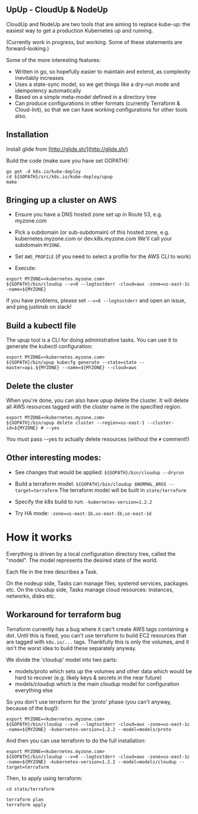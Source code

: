 ## UpUp - CloudUp & NodeUp

CloudUp and NodeUp are two tools that are aiming to replace kube-up:
the easiest way to get a production Kubernetes up and running.

(Currently work in progress, but working.  Some of these statements are forward-looking.)

Some of the more interesting features:

* Written in go, so hopefully easier to maintain and extend, as complexity inevitably increases
* Uses a state-sync model, so we get things like a dry-run mode and idempotency automatically
* Based on a simple meta-model defined in a directory tree
* Can produce configurations in other formats (currently Terraform & Cloud-Init), so that we can have working
  configurations for other tools also.

## Installation

Install glide from [http://glide.sh/](http://glide.sh/)

Build the code (make sure you have set GOPATH):
```
go get -d k8s.io/kube-deploy
cd ${GOPATH}/src/k8s.io/kube-deploy/upup
make
```

## Bringing up a cluster on AWS

* Ensure you have a DNS hosted zone set up in Route 53, e.g. myzone.com

* Pick a subdomain (or sub-subdomain) of this hosted zone, e.g. kubernetes.myzone.com or dev.k8s.myzone.com  We'll call your subdomain `MYZONE`.

* Set `AWS_PROFILE` (if you need to select a profile for the AWS CLI to work)

* Execute:
```
export MYZONE=<kubernetes.myzone.com>
${GOPATH}/bin/cloudup --v=0 --logtostderr -cloud=aws -zone=us-east-1c -name=${MYZONE}
```

If you have problems, please set `--v=8 --logtostderr` and open an issue, and ping justinsb on slack!

## Build a kubectl file

The upup tool is a CLI for doing administrative tasks.  You can use it to generate the kubectl configuration:

```
export MYZONE=<kubernetes.myzone.com>
${GOPATH}/bin/upup kubecfg generate --state=state --master=api.${MYZONE} --name=${MYZONE} --cloud=aws
```

## Delete the cluster

When you're done, you can also have upup delete the cluster.  It will delete all AWS resources tagged
with the cluster name in the specified region.

```
export MYZONE=<kubernetes.myzone.com>
${GOPATH}/bin/upup delete cluster --region=us-east-1 --cluster-id=${MYZONE} # --yes
```

You must pass --yes to actually delete resources (without the `#` comment!)

## Other interesting modes:

* See changes that would be applied: `${GOPATH}/bin/cloudup --dryrun`

* Build a terraform model: `${GOPATH}/bin/cloudup $NORMAL_ARGS --target=terraform`  The terraform model will be built in `state/terraform`

* Specify the k8s build to run: `-kubernetes-version=1.2.2`

* Try HA mode: `-zone=us-east-1b,us-east-1b,us-east-1d`

# How it works

Everything is driven by a local configuration directory tree, called the "model".  The model represents
the desired state of the world.

Each file in the tree describes a Task.

On the nodeup side, Tasks can manage files, systemd services, packages etc.
On the cloudup side, Tasks manage cloud resources: instances, networks, disks etc.

## Workaround for terraform bug

Terraform currently has a bug where it can't create AWS tags containing a dot.  Until this is fixed,
you can't use terraform to build EC2 resources that are tagged with `k8s.io/...` tags.  Thankfully this is only
the volumes, and it isn't the worst idea to build these separately anyway.

We divide the 'cloudup' model into two parts: 
* models/proto which sets up the volumes and other data which would be hard to recover (e.g. likely keys & secrets in the near future)
* models/cloudup which is the main cloudup model for configuration everything else

So you don't use terraform for the 'proto' phase (you can't anyway, because of the bug!):

```
export MYZONE=<kubernetes.myzone.com>
${GOPATH}/bin/cloudup --v=0 --logtostderr -cloud=aws -zone=us-east-1c -name=${MYZONE} -kubernetes-version=1.2.2 --model=models/proto
```

And then you can use terraform to do the full installation:

```
export MYZONE=<kubernetes.myzone.com>
${GOPATH}/bin/cloudup --v=0 --logtostderr -cloud=aws -zone=us-east-1c -name=${MYZONE} -kubernetes-version=1.2.2 --model=models/cloudup --target=terraform
```

Then, to apply using terraform:

```
cd state/terraform

terraform plan
terraform apply
```
